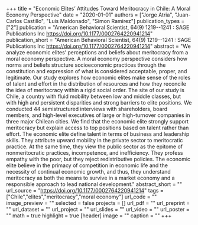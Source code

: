 +++
title = "Economic Elites’ Attitudes Toward Meritocracy in Chile: A Moral Economy Perspective"
date = "2020-01-01"
authors = ["Jorge Atria", "Juan-Carlos Castillo", "Luis Maldonado", "Simon Ramirez"]
publication_types = ["2"]
publication = "American Behavioral Scientist, 64(9) 1219--1241 : SAGE Publications Inc https://doi.org/10.1177/0002764220941214"
publication_short = "American Behavioral Scientist, 64(9) 1219--1241 : SAGE Publications Inc https://doi.org/10.1177/0002764220941214"
abstract = "We analyze economic elites’ perceptions and beliefs about meritocracy from a moral economy perspective. A moral economy perspective considers how norms and beliefs structure socioeconomic practices through the constitution and expression of what is considered acceptable, proper, and legitimate. Our study explores how economic elites make sense of the roles of talent and effort in the distribution of resources and how they reconcile the idea of meritocracy within a rigid social order. The site of our study is Chile, a country with fluid mobility between low and middle classes, but with high and persistent disparities and strong barriers to elite positions. We conducted 44 semistructured interviews with shareholders, board members, and high-level executives of large or high-turnover companies in three major Chilean cities. We find that the economic elite strongly support meritocracy but explain access to top positions based on talent rather than effort. The economic elite define talent in terms of business and leadership skills. They attribute upward mobility in the private sector to meritocratic practice. At the same time, they view the public sector as the epitome of nonmeritocratic practices, incompetence, and inefficiency. They profess empathy with the poor, but they reject redistributive policies. The economic elite believe in the primacy of competition in economic life and the necessity of continual economic growth, and thus, they understand meritocracy as both the means to survive in a market economy and a responsible approach to lead national development."
abstract_short = ""
url_source = "https://doi.org/10.1177/0002764220941214"
tags = ["Chile","elites","meritocracy","moral economy"]
url_code = ""
image_preview = ""
selected = false
projects = []
url_pdf = ""
url_preprint = ""
url_dataset = ""
url_project = ""
url_slides = ""
url_video = ""
url_poster = ""
math = true
highlight = true
[header]
image = ""
caption = ""
+++
